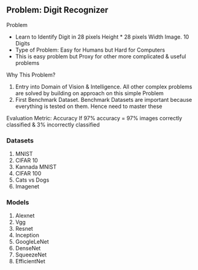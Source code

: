 ## Problem: Digit Recognizer
Problem
- Learn to Identify Digit in 28 pixels Height * 28 pixels Width Image. 10 Digits
- Type of Problem: Easy for Humans but Hard for Computers
- This is easy problem but Proxy for other more complicated & useful problems

Why This Problem?
1. Entry into Domain of Vision & Intelligence. All other complex problems are solved by building on approach on this simple Problem
2. First Benchmark Dataset. Benchmark Datasets are important because everything is tested on them. Hence need to master these

Evaluation Metric: Accuracy
If 97% accuracy = 97% images correctly classified & 3% incorrectly classified

### Datasets
1. MNIST
2. CIFAR 10
3. Kannada MNIST
4. CIFAR 100
5. Cats vs Dogs
6. Imagenet

### Models
1. Alexnet
2. Vgg
3. Resnet
4. Inception
5. GoogleLeNet
6. DenseNet
7. SqueezeNet
8. EfficientNet